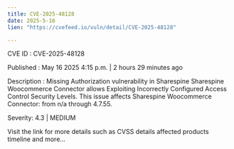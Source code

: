 ```yaml
---
title: CVE-2025-48128
date: 2025-5-16
lien: "https://cvefeed.io/vuln/detail/CVE-2025-48128"

---
```


CVE ID : CVE-2025-48128

Published :  May 16
2025
4:15 p.m. | 2 hours
29 minutes ago

Description : Missing Authorization vulnerability in Sharespine Sharespine Woocommerce Connector allows Exploiting Incorrectly Configured Access Control Security Levels. This issue affects Sharespine Woocommerce Connector: from n/a through 4.7.55.

Severity: 4.3 | MEDIUM

Visit the link for more details
such as CVSS details
affected products
timeline
and more...
